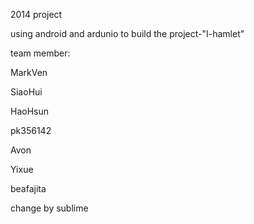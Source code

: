 2014 project

using android and ardunio to build the project-"I-hamlet"

team member:

MarkVen    

SiaoHui     

HaoHsun

pk356142

Avon

Yixue

beafajita

change by sublime
